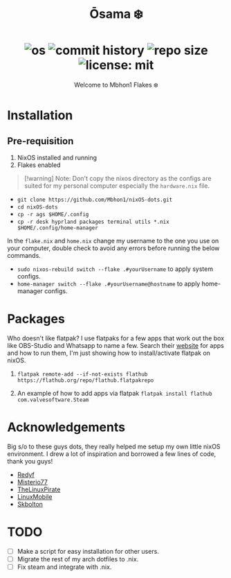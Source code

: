 <h1 align="center">Ōsama ❄️</h1>
<h1 align="center">
<img alt="os" src="https://img.shields.io/badge/build-hyprland-blue?style=for-the-badge&logo=nixos&label=NixOS&labelColor=%23fff&color=%20%237EBAE4">
<img alt="commit history" src="https://img.shields.io/github/last-commit/Mbhon1/Osama-Flake?style=for-the-badge&logo=git&label=Commit%3F&labelColor=%23ebdbb2&color=%23F05032">
<img alt="repo size" src="https://img.shields.io/github/repo-size/Mbhon1/Osama-Flake?style=for-the-badge&logo=docusign&label=Size&labelColor=%23698d6a&color=%23FFCC22">
<img alt="license: mit" src="https://img.shields.io/github/license/mbhon1/osama-flake?style=for-the-badge">
</h1>

<p align="center">Welcome to Mbhon1 Flakes ❄️</p>

# Installation

## Pre-requisition

1. NixOS installed and running
2. Flakes enabled

> [!warning] Note: Don't copy the nixos directory as the configs are suited for my personal computer especially the `hardware.nix` file.
- `git clone https://github.com/Mbhon1/nixOS-dots.git`
- `cd nixOS-dots`
- `cp -r ags $HOME/.config`
- `cp -r desk hyprland packages terminal utils *.nix $HOME/.config/home-manager`

In the `flake.nix` and `home.nix` change my username to the one you use on your computer, double check to avoid any errors before running the below commands.

- `sudo nixos-rebuild switch --flake .#yourUsername` to apply system configs.
- `home-manager switch --flake .#yourUsername@hostname` to apply home-manager configs.

# Packages

Who doesn't like flatpak? I use flatpaks for a few apps that work out the box like OBS-Studio and Whatsapp to name a few. Search their [website](https://flathub.org) for apps and how to run them, I'm just showing how to install/activate flatpak on nixOS.

1. `flatpak remote-add --if-not-exists flathub https://flathub.org/repo/flathub.flatpakrepo`

2. An example of how to add  apps via flatpak `flatpak install flathub com.valvesoftware.Steam`

# Acknowledgements

Big s/o to these guys dots, they really helped me setup my own little nixOS environment. I drew a lot of inspiration and borrowed a few lines of code, thank you guys!

- [Redyf](https://github.com/Redyf/nixdots)
- [Misterio77](https://github.com/Misterio77/nix-starter-configs.git) 
- [TheLinuxPirate](https://github.com/thelinuxpirate/dotfiles.git)
- [LinuxMobile](https://github.com/linuxmobile/kaku.git)
- [Skbolton](https://github.com/skbolton/nix-dotfiles.git)

# TODO

-[ ] Make a script for easy installation for other users.
-[ ] Migrate the rest of my arch dotfiles to .nix. 
-[ ] Fix steam and integrate with .nix.
